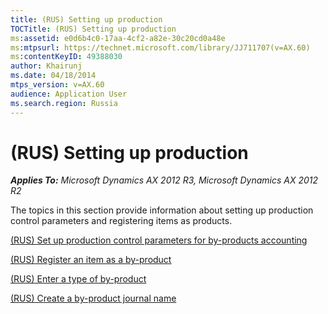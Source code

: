 ```yaml
---
title: (RUS) Setting up production
TOCTitle: (RUS) Setting up production
ms:assetid: e0d6b4c0-17aa-4cf2-a82e-30c20cd0a48e
ms:mtpsurl: https://technet.microsoft.com/library/JJ711707(v=AX.60)
ms:contentKeyID: 49388030
author: Khairunj
ms.date: 04/18/2014
mtps_version: v=AX.60
audience: Application User
ms.search.region: Russia
---
```


# (RUS) Setting up production 


_**Applies To:** Microsoft Dynamics AX 2012 R3, Microsoft Dynamics AX 2012 R2_

The topics in this section provide information about setting up production control parameters and registering items as products.

[(RUS) Set up production control parameters for by-products accounting](rus-set-up-production-control-parameters-for-by-products-accounting.md)

[(RUS) Register an item as a by-product](rus-register-an-item-as-a-by-product.md)

[(RUS) Enter a type of by-product](rus-enter-a-type-of-by-product.md)

[(RUS) Create a by-product journal name](rus-create-a-by-product-journal-name.md)

  


